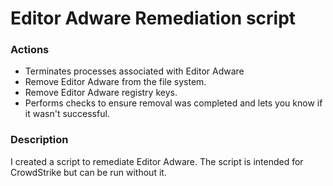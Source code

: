 # Editor Adware Remediation script

### Actions
- Terminates processes associated with Editor Adware
- Remove Editor Adware from the file system.
- Remove Editor Adware registry keys.
- Performs checks to ensure removal was completed and lets you know if it wasn't successful.

### Description

I created a script to remediate Editor Adware. The script is intended for CrowdStrike but can be run without it.

